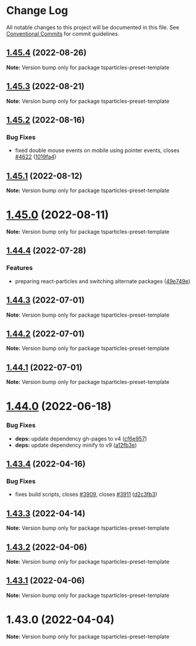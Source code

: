 # Change Log

All notable changes to this project will be documented in this file.
See [Conventional Commits](https://conventionalcommits.org) for commit guidelines.

## [1.45.4](https://github.com/tsparticles/preset-template/compare/tsparticles-preset-template@1.45.2...tsparticles-preset-template@1.45.4) (2022-08-26)

**Note:** Version bump only for package tsparticles-preset-template





## [1.45.3](https://github.com/tsparticles/preset-template/compare/tsparticles-preset-template@1.45.2...tsparticles-preset-template@1.45.3) (2022-08-21)

**Note:** Version bump only for package tsparticles-preset-template





## [1.45.2](https://github.com/tsparticles/preset-template/compare/tsparticles-preset-template@1.45.1...tsparticles-preset-template@1.45.2) (2022-08-16)


### Bug Fixes

* fixed double mouse events on mobile using pointer events, closes [#4622](https://github.com/tsparticles/preset-template/issues/4622) ([1019fa4](https://github.com/tsparticles/preset-template/commit/1019fa431f8a43cbd45d6adeb5adf94433e6e04b))





## [1.45.1](https://github.com/tsparticles/preset-template/compare/tsparticles-preset-template@1.45.0...tsparticles-preset-template@1.45.1) (2022-08-12)

**Note:** Version bump only for package tsparticles-preset-template





# [1.45.0](https://github.com/tsparticles/preset-template/compare/tsparticles-preset-template@1.44.4...tsparticles-preset-template@1.45.0) (2022-08-11)

**Note:** Version bump only for package tsparticles-preset-template





## [1.44.4](https://github.com/tsparticles/preset-template/compare/tsparticles-preset-template@1.44.3...tsparticles-preset-template@1.44.4) (2022-07-28)


### Features

* preparing react-particles and switching alternate packages ([49e749e](https://github.com/tsparticles/preset-template/commit/49e749e90e076f0cb22eefe0f3399102f5b9fb35))





## [1.44.3](https://github.com/tsparticles/preset-template/compare/tsparticles-preset-template@1.44.2...tsparticles-preset-template@1.44.3) (2022-07-01)

**Note:** Version bump only for package tsparticles-preset-template





## [1.44.2](https://github.com/tsparticles/preset-template/compare/tsparticles-preset-template@1.44.1...tsparticles-preset-template@1.44.2) (2022-07-01)

**Note:** Version bump only for package tsparticles-preset-template





## [1.44.1](https://github.com/tsparticles/preset-template/compare/tsparticles-preset-template@1.44.0...tsparticles-preset-template@1.44.1) (2022-07-01)

**Note:** Version bump only for package tsparticles-preset-template





# [1.44.0](https://github.com/tsparticles/preset-template/compare/tsparticles-preset-template@1.43.4...tsparticles-preset-template@1.44.0) (2022-06-18)


### Bug Fixes

* **deps:** update dependency gh-pages to v4 ([cf6e957](https://github.com/tsparticles/preset-template/commit/cf6e9577132afcec26410f7321fcf5ffcfb05930))
* **deps:** update dependency minify to v9 ([a12fb3e](https://github.com/tsparticles/preset-template/commit/a12fb3e6f2a94677b4be32ebc69a17b085d2f3d2))





## [1.43.4](https://github.com/tsparticles/preset-template/compare/tsparticles-preset-template@1.43.3...tsparticles-preset-template@1.43.4) (2022-04-16)


### Bug Fixes

* fixes build scripts, closes [#3909](https://github.com/tsparticles/preset-template/issues/3909), closes [#3911](https://github.com/tsparticles/preset-template/issues/3911) ([d2c3fb3](https://github.com/tsparticles/preset-template/commit/d2c3fb33ff9c9d529f2609f89c63cb6e1e61ecda))





## [1.43.3](https://github.com/tsparticles/preset-template/compare/tsparticles-preset-template@1.43.2...tsparticles-preset-template@1.43.3) (2022-04-14)

**Note:** Version bump only for package tsparticles-preset-template





## [1.43.2](https://github.com/tsparticles/preset-template/compare/tsparticles-preset-template@1.43.1...tsparticles-preset-template@1.43.2) (2022-04-06)

**Note:** Version bump only for package tsparticles-preset-template





## [1.43.1](https://github.com/tsparticles/preset-template/compare/tsparticles-preset-template@1.43.0...tsparticles-preset-template@1.43.1) (2022-04-06)

**Note:** Version bump only for package tsparticles-preset-template





# 1.43.0 (2022-04-04)

**Note:** Version bump only for package tsparticles-preset-template
